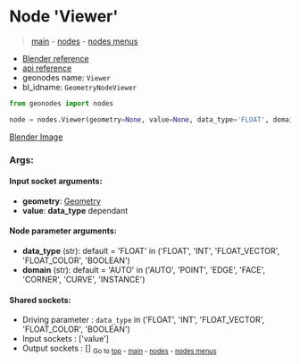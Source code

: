# Node 'Viewer'

> [main](../structure.md) - [nodes](nodes.md) - [nodes menus](nodes_menus.md)

- [Blender reference](https://docs.blender.org/manual/en/latest/modeling/geometry_nodes/output/viewer.html)
- [api reference](https://docs.blender.org/api/current/bpy.types.GeometryNodeViewer.html)
- geonodes name: `Viewer`
- bl_idname: `GeometryNodeViewer`

```python
from geonodes import nodes

node = nodes.Viewer(geometry=None, value=None, data_type='FLOAT', domain='AUTO')
```

[Blender Image](self.node_image_ref)

### Args:

#### Input socket arguments:

- **geometry**: [Geometry](Geometry.md)
- **value**: **data_type** dependant

#### Node parameter arguments:

- **data_type** (str): default = 'FLOAT' in ('FLOAT', 'INT', 'FLOAT_VECTOR', 'FLOAT_COLOR', 'BOOLEAN')
- **domain** (str): default = 'AUTO' in ('AUTO', 'POINT', 'EDGE', 'FACE', 'CORNER', 'CURVE', 'INSTANCE')

#### Shared sockets:

- Driving parameter : ``data_type`` in ('FLOAT', 'INT', 'FLOAT_VECTOR', 'FLOAT_COLOR', 'BOOLEAN')
- Input sockets  : ['value']
- Output sockets : []
<sub>Go to [top](#node-Viewer) - [main](../structure.md) - [nodes](nodes.md) - [nodes menus](nodes_menus.md)</sub>

